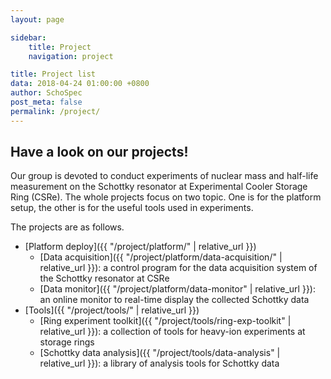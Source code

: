 ```yaml
---
layout: page

sidebar:
    title: Project
    navigation: project

title: Project list
data: 2018-04-24 01:00:00 +0800
author: SchoSpec
post_meta: false
permalink: /project/
---
```

## Have a look on our projects!

Our group is devoted to conduct experiments of nuclear mass and half-life measurement on the Schottky resonator at Experimental Cooler Storage Ring (CSRe). 
The whole projects focus on two topic. One is for the platform setup, the other is for the useful tools used in experiments.

The projects are as follows.
* [Platform deploy]({{ "/project/platform/" | relative_url }})
    - [Data acquisition]({{ "/project/platform/data-acquisition/" | relative_url }}): a control program for the data acquisition system of the Schottky resonator at CSRe
    - [Data monitor]({{ "/project/platform/data-monitor" | relative_url }}): an online monitor to real-time display the collected Schottky data
* [Tools]({{ "/project/tools/" | relative_url }})
    - [Ring experiment toolkit]({{ "/project/tools/ring-exp-toolkit" | relative_url }}): a collection of tools for heavy-ion experiments at storage rings
    - [Schottky data analysis]({{ "/project/tools/data-analysis" | relative_url }}): a library of analysis tools for Schottky data

